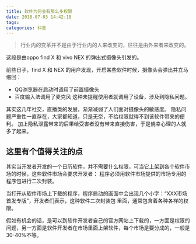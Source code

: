```yaml
---
title: 软件为何会有那么多权限
date: 2018-07-03 14:42:18
tags:
categories: 科普
---
```


> 行业内的变革并不是由于行业内的人来改变的，往往是由外来者来改变的。

这段是由oppo find X 和 vivo NEX 的弹出式摄像头引发的。

前些日子，find X 和 NEX 的用户发现，开启某些软件时候，摄像头会弹出并立马缩回：
 - QQ浏览器在启动时调用了前置摄像头
 - 百度输入法调用了麦克风
这种未提醒使用者就调用了设备，涉及到隐私问题。

其实这几年社交，直播类的发展，渐渐减弱了人们面对摄像头的敏感度。
隐私问题严重性一直存在，大家都知道，只是无奈，不给权限就得不到该软件带来的便利。
加上隐私泄露带来的后果给受害者没有带来直接伤害，于是侥幸心理的人就多了起来。

## 这里有个值得关注的点

其实当开发者开发的一个日历软件，并不需要什么权限，可当它上架到各个软件市场的时候，这些软件市场会要求开发者：
程序必须用软件市场提供的市场专用的程序包进行二次封装。

当打开从软件市场上下载的程序，程序启动的画面中会出现几个小字：“XXX市场首发专版”，开发者们表示，这种软件二次封装包
里面，通常包含着各种各样的权限。

假如有机会的话，是可以到软件开发者自己的官方网站上下载的，一方面是权限的问题，另一方面是软件开发者在市场里面上架软件，每个市场是要分成的，一般是30-40%不等。